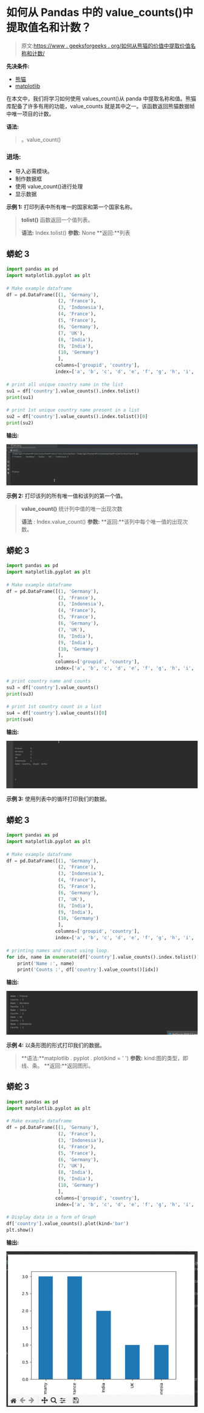 # 如何从 Pandas 中的 value_counts()中提取值名和计数？

> 原文:[https://www . geeksforgeeks . org/如何从熊猫的价值中提取价值名称和计数/](https://www.geeksforgeeks.org/how-to-extract-the-value-names-and-counts-from-value_counts-in-pandas/)

**先决条件:**

*   [熊猫](https://www.geeksforgeeks.org/pandas-tutorial/)
*   [matplotlib](https://www.geeksforgeeks.org/python-introduction-matplotlib/)

在本文中，我们将学习如何使用 values_count()从 panda 中提取名称和值。熊猫库配备了许多有用的功能，value_counts 就是其中之一。该函数返回熊猫数据帧中唯一项目的计数。

**语法:**

> <object>。value_count()</object>

### **进场:**

*   导入必需模块。
*   制作数据框
*   使用 value_count()进行处理
*   显示数据

**示例 1:** 打印列表中所有唯一的国家和第一个国家名称。

> **tolist()** 函数返回一个值列表。
> 
> **语法:** Index.tolist()
> **参数:** None
> **返回:**列表

## 蟒蛇 3

```py
import pandas as pd
import matplotlib.pyplot as plt

# Make example dataframe
df = pd.DataFrame([(1, 'Germany'),
                   (2, 'France'),
                   (3, 'Indonesia'),
                   (4, 'France'),
                   (5, 'France'),
                   (6, 'Germany'),
                   (7, 'UK'),
                   (8, 'India'),
                   (9, 'India'),
                   (10, 'Germany')
                   ],
                  columns=['groupid', 'country'],
                  index=['a', 'b', 'c', 'd', 'e', 'f', 'g', 'h', 'i', 'j'])

# print all unique country name in the list
su1 = df['country'].value_counts().index.tolist()
print(su1)

# print 1st unique country name present in a list
su2 = df['country'].value_counts().index.tolist()[0]
print(su2)
```

**输出:**

![](img/64cb1bba15e8bb743a10519f9052efa8.png)

**示例 2:** 打印该列的所有唯一值和该列的第一个值。

> **value_count()** 统计列中值的唯一出现次数
> 
> **语法** : Index.value_count()
> **参数:**
> **返回:**该列中每个唯一值的出现次数。

## 蟒蛇 3

```py
import pandas as pd
import matplotlib.pyplot as plt

# Make example dataframe
df = pd.DataFrame([(1, 'Germany'),
                   (2, 'France'),
                   (3, 'Indonesia'),
                   (4, 'France'),
                   (5, 'France'),
                   (6, 'Germany'),
                   (7, 'UK'),
                   (8, 'India'),
                   (9, 'India'),
                   (10, 'Germany')
                   ],
                  columns=['groupid', 'country'],
                  index=['a', 'b', 'c', 'd', 'e', 'f', 'g', 'h', 'i', 'j'])

# print country name and counts
su3 = df['country'].value_counts()
print(su3)

# print 1st country count in a list
su4 = df['country'].value_counts()[0]
print(su4)
```

**输出:**

![](img/9eeeedafcca8d9d9a35ce59bf576eff2.png)

**示例 3:** 使用列表中的循环打印我们的数据。

## 蟒蛇 3

```py
import pandas as pd
import matplotlib.pyplot as plt

# Make example dataframe
df = pd.DataFrame([(1, 'Germany'),
                   (2, 'France'),
                   (3, 'Indonesia'),
                   (4, 'France'),
                   (5, 'France'),
                   (6, 'Germany'),
                   (7, 'UK'),
                   (8, 'India'),
                   (9, 'India'),
                   (10, 'Germany')
                   ],
                  columns=['groupid', 'country'],
                  index=['a', 'b', 'c', 'd', 'e', 'f', 'g', 'h', 'i', 'j'])

# printing names and count using loop.
for idx, name in enumerate(df['country'].value_counts().index.tolist()):
    print('Name :', name)
    print('Counts :', df['country'].value_counts()[idx])
```

**输出:**

![](img/17f1c22cc737b723d589689322ae5cf4.png)

**示例 4:** 以条形图的形式打印我们的数据。

> **语法:**matplotlib . pyplot . plot(kind = ' ')
> **参数:** kind:图的类型，即线、条。
> **返回:**返回图形。

## 蟒蛇 3

```py
import pandas as pd
import matplotlib.pyplot as plt

# Make example dataframe
df = pd.DataFrame([(1, 'Germany'),
                   (2, 'France'),
                   (3, 'Indonesia'),
                   (4, 'France'),
                   (5, 'France'),
                   (6, 'Germany'),
                   (7, 'UK'),
                   (8, 'India'),
                   (9, 'India'),
                   (10, 'Germany')
                   ],
                  columns=['groupid', 'country'],
                  index=['a', 'b', 'c', 'd', 'e', 'f', 'g', 'h', 'i', 'j'])

# Display data in a form of Graph
df['country'].value_counts().plot(kind='bar')
plt.show()
```

**输出:**

![](img/245e0c3d030a968df4d9d5f9ceaa00c4.png)